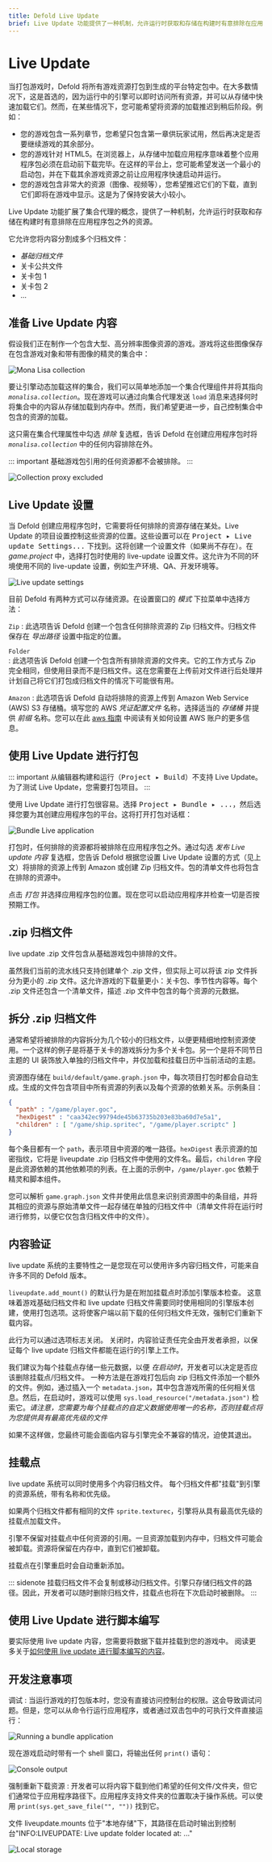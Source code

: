 ```yaml
---
title: Defold Live Update
brief: Live Update 功能提供了一种机制，允许运行时获取和存储在构建时有意排除在应用程序包之外的资源。本手册解释了其工作原理。
---
```


# Live Update

当打包游戏时，Defold 将所有游戏资源打包到生成的平台特定包中。在大多数情况下，这是首选的，因为运行中的引擎可以即时访问所有资源，并可以从存储中快速加载它们。然而，在某些情况下，您可能希望将资源的加载推迟到稍后阶段。例如：

- 您的游戏包含一系列章节，您希望只包含第一章供玩家试用，然后再决定是否要继续游戏的其余部分。
- 您的游戏针对 HTML5。在浏览器上，从存储中加载应用程序意味着整个应用程序包必须在启动前下载完毕。在这样的平台上，您可能希望发送一个最小的启动包，并在下载其余游戏资源之前让应用程序快速启动并运行。
- 您的游戏包含非常大的资源（图像、视频等），您希望推迟它们的下载，直到它们即将在游戏中显示。这是为了保持安装大小较小。

Live Update 功能扩展了集合代理的概念，提供了一种机制，允许运行时获取和存储在构建时有意排除在应用程序包之外的资源。

它允许您将内容分割成多个归档文件：

* _基础归档文件_
* 关卡公共文件
* 关卡包 1
* 关卡包 2
* ...

## 准备 Live Update 内容

假设我们正在制作一个包含大型、高分辨率图像资源的游戏。游戏将这些图像保存在包含游戏对象和带有图像的精灵的集合中：

![Mona Lisa collection](images/live-update/mona-lisa.png)

要让引擎动态加载这样的集合，我们可以简单地添加一个集合代理组件并将其指向 *`monalisa.collection`*。现在游戏可以通过向集合代理发送 `load` 消息来选择何时将集合中的内容从存储加载到内存中。然而，我们希望更进一步，自己控制集合中包含的资源的加载。

这只需在集合代理属性中勾选 *排除* 复选框，告诉 Defold 在创建应用程序包时将 *`monalisa.collection`* 中的任何内容排除在外。

::: important
基础游戏包引用的任何资源都不会被排除。
:::

![Collection proxy excluded](images/live-update/proxy-excluded.png)

## Live Update 设置

当 Defold 创建应用程序包时，它需要将任何排除的资源存储在某处。Live Update 的项目设置控制这些资源的位置。这些设置可以在 <kbd>Project ▸ Live update Settings...</kbd> 下找到。这将创建一个设置文件（如果尚不存在）。在 *game.project* 中，选择打包时使用的 live-update 设置文件。这允许为不同的环境使用不同的 live-update 设置，例如生产环境、QA、开发环境等。

![Live update settings](images/live-update/05-liveupdate-settings-zip.png)

目前 Defold 有两种方式可以存储资源。在设置窗口的 *模式* 下拉菜单中选择方法：

`Zip`
: 此选项告诉 Defold 创建一个包含任何排除资源的 Zip 归档文件。归档文件保存在 *导出路径* 设置中指定的位置。

`Folder`  
: 此选项告诉 Defold 创建一个包含所有排除资源的文件夹。它的工作方式与 Zip 完全相同，但使用目录而不是归档文件。这在您需要在上传前对文件进行后处理并计划自己将它们打包成归档文件的情况下可能很有用。

`Amazon`
: 此选项告诉 Defold 自动将排除的资源上传到 Amazon Web Service (AWS) S3 存储桶。填写您的 AWS *凭证配置文件* 名称，选择适当的 *存储桶* 并提供 *前缀* 名称。您可以在此 [aws 指南](/manuals/live-update-aws) 中阅读有关如何设置 AWS 账户的更多信息。

## 使用 Live Update 进行打包

::: important
从编辑器构建和运行（<kbd>Project ▸ Build</kbd>）不支持 Live Update。为了测试 Live Update，您需要打包项目。
:::

使用 Live Update 进行打包很容易。选择 <kbd>Project ▸ Bundle ▸ ...</kbd>，然后选择您要为其创建应用程序包的平台。这将打开打包对话框：

![Bundle Live application](images/live-update/bundle-app.png)

打包时，任何排除的资源都将被排除在应用程序包之外。通过勾选 *发布 Live update 内容* 复选框，您告诉 Defold 根据您设置 Live Update 设置的方式（见上文）将排除的资源上传到 Amazon 或创建 Zip 归档文件。包的清单文件也将包含在排除的资源中。

点击 *打包* 并选择应用程序包的位置。现在您可以启动应用程序并检查一切是否按预期工作。

## .zip 归档文件

live update .zip 文件包含从基础游戏包中排除的文件。

虽然我们当前的流水线只支持创建单个 .zip 文件，但实际上可以将该 zip 文件拆分为更小的 .zip 文件。这允许游戏的下载量更小：关卡包、季节性内容等。每个 .zip 文件还包含一个清单文件，描述 .zip 文件中包含的每个资源的元数据。

## 拆分 .zip 归档文件

通常希望将被排除的内容拆分为几个较小的归档文件，以便更精细地控制资源使用。一个这样的例子是将基于关卡的游戏拆分为多个关卡包。另一个是将不同节日主题的 UI 装饰放入单独的归档文件中，并仅加载和挂载日历中当前活动的主题。

资源图存储在 `build/default/game.graph.json` 中，每次项目打包时都会自动生成。生成的文件包含项目中所有资源的列表以及每个资源的依赖关系。示例条目：

```json
{
  "path" : "/game/player.goc",
  "hexDigest" : "caa342ec99794de45b63735b203e83ba60d7e5a1",
  "children" : [ "/game/ship.spritec", "/game/player.scriptc" ]
}
```

每个条目都有一个 `path`，表示项目中资源的唯一路径。`hexDigest` 表示资源的加密指纹，它将是 liveupdate .zip 归档文件中使用的文件名。最后，`children` 字段是此资源依赖的其他依赖项的列表。在上面的示例中，`/game/player.goc` 依赖于精灵和脚本组件。

您可以解析 `game.graph.json` 文件并使用此信息来识别资源图中的条目组，并将其相应的资源与原始清单文件一起存储在单独的归档文件中（清单文件将在运行时进行修剪，以便它仅包含归档文件中的文件）。

## 内容验证

live update 系统的主要特性之一是您现在可以使用许多内容归档文件，可能来自许多不同的 Defold 版本。

`liveupdate.add_mount()` 的默认行为是在附加挂载点时添加引擎版本检查。
这意味着游戏基础归档文件和 live update 归档文件需要同时使用相同的引擎版本创建，使用打包选项。这将使客户端以前下载的任何归档文件无效，强制它们重新下载内容。

此行为可以通过选项标志关闭。
关闭时，内容验证责任完全由开发者承担，以保证每个 live update 归档文件都能在运行的引擎上工作。

我们建议为每个挂载点存储一些元数据，以便 _在启动时_，开发者可以决定是否应该删除挂载点/归档文件。
一种方法是在游戏打包后向 zip 归档文件添加一个额外的文件。例如，通过插入一个 `metadata.json`，其中包含游戏所需的任何相关信息。然后，在启动时，游戏可以使用 `sys.load_resource("/metadata.json")` 检索它。_请注意，您需要为每个挂载点的自定义数据使用唯一的名称，否则挂载点将为您提供具有最高优先级的文件_

如果不这样做，您最终可能会面临内容与引擎完全不兼容的情况，迫使其退出。

## 挂载点

live update 系统可以同时使用多个内容归档文件。
每个归档文件都"挂载"到引擎的资源系统，带有名称和优先级。

如果两个归档文件都有相同的文件 `sprite.texturec`，引擎将从具有最高优先级的挂载点加载文件。

引擎不保留对挂载点中任何资源的引用。一旦资源加载到内存中，归档文件可能会被卸载。资源将保留在内存中，直到它们被卸载。

挂载点在引擎重启时会自动重新添加。

::: sidenote
挂载归档文件不会复制或移动归档文件。引擎只存储归档文件的路径。因此，开发者可以随时删除归档文件，挂载点也将在下次启动时被删除。
:::

## 使用 Live Update 进行脚本编写

要实际使用 live update 内容，您需要将数据下载并挂载到您的游戏中。
阅读更多关于[如何使用 live update 进行脚本编写的内容](/manuals/live-update-scripting)。

## 开发注意事项

调试
: 当运行游戏的打包版本时，您没有直接访问控制台的权限。这会导致调试问题。但是，您可以从命令行运行应用程序，或者通过双击包中的可执行文件直接运行：

  ![Running a bundle application](images/live-update/run-bundle.png)

  现在游戏启动时带有一个 shell 窗口，将输出任何 `print()` 语句：

  ![Console output](images/live-update/run-bundle-console.png)

强制重新下载资源
: 开发者可以将内容下载到他们希望的任何文件/文件夹，但它们通常位于应用程序路径下。应用程序支持文件夹的位置取决于操作系统。可以使用 `print(sys.get_save_file("", ""))` 找到它。

  文件 liveupdate.mounts 位于"本地存储"下，其路径在启动时输出到控制台"INFO:LIVEUPDATE: Live update folder located at: ..."

  ![Local storage](images/live-update/local-storage.png)
